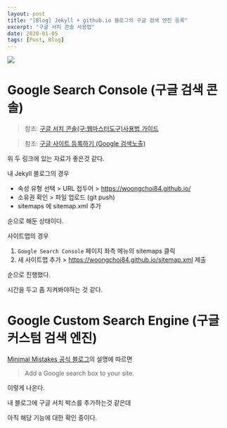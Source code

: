 ```yaml
---
layout: post
title: "[Blog] Jekyll + github.io 블로그의 구글 검색 엔진 등록"
excerpt: "구글 서치 콘솔 사용법"
date: 2020-01-05
tags: [Post, Blog]
---
```



![](https://cdn.pixabay.com/photo/2015/02/02/15/28/bar-621033_1280.jpg)

# Google Search Console (구글 검색 콘솔)

>참조: [구글 서치 콘솔(구:웹마스터도구)사용법 가이드](https://www.twinword.co.kr/blog/search-console-guide/)

>참조: [구글 사이트 등록하기 (Google 검색노출)](https://imweb.me/faq?mode=view&category=29&category2=35&idx=15573)

위 두 링크에 있는 자료가 좋은것 같다.

내 Jekyll 블로그의 경우

- 속성 유형 선택 > URL 접두어 > https://woongchoi84.github.io/
- 소유권 확인 > 파일 업로드 (git push)
- sitemaps 에 sitemap.xml 추가 

순으로 해둔 상태이다.

사이트맵의 경우 

1. `Google Search Console` 페이지 좌측 메뉴의 sitemaps 클릭
2. 새 사이트맵 추가 > https://woongchoi84.github.io/sitemap.xml 제출

순으로 진행했다.

시간을 두고 좀 지켜봐야하는 것 같다.



# Google Custom Search Engine (구글 커스텀 검색 엔진)

[Minimal Mistakes 공식 블로그](https://mmistakes.github.io/minimal-mistakes/docs/configuration/#google-custom-search-engine)의 설명에 따르면

>Add a Google search box to your site.

이렇게 나온다.

내 블로그에 구글 서치 박스를 추가하는것 같은데

아직 해당 기능에 대한 확인 중이다.

